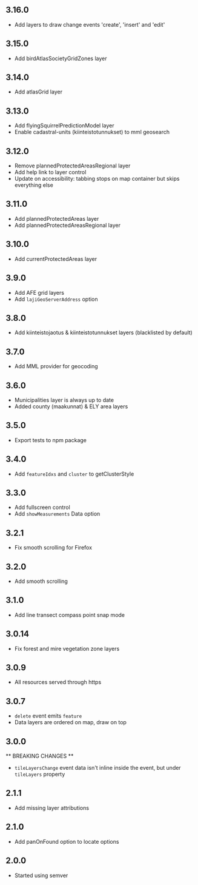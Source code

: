 ## 3.16.0
* Add layers to draw change events 'create', 'insert' and 'edit'

## 3.15.0
* Add birdAtlasSocietyGridZones layer

## 3.14.0
* Add atlasGrid layer

## 3.13.0
* Add flyingSquirrelPredictionModel layer
* Enable cadastral-units (kiinteistotunnukset) to mml geosearch

## 3.12.0
* Remove plannedProtectedAreasRegional layer
* Add help link to layer control
* Update on accessibility: tabbing stops on map container but skips everything else

## 3.11.0
* Add plannedProtectedAreas layer
* Add plannedProtectedAreasRegional layer

## 3.10.0
* Add currentProtectedAreas layer

## 3.9.0
* Add AFE grid layers
* Add `lajiGeoServerAddress` option

## 3.8.0
* Add kiinteistojaotus & kiinteistotunnukset layers (blacklisted by default)

## 3.7.0
* Add MML provider for geocoding

## 3.6.0
* Municipalities layer is always up to date
* Added county (maakunnat) & ELY area layers

## 3.5.0
* Export tests to npm package

## 3.4.0
* Add `featureIdxs` and `cluster` to getClusterStyle

## 3.3.0
* Add fullscreen control
* Add `showMeasurements` Data option

## 3.2.1
* Fix smooth scrolling for Firefox

## 3.2.0
* Add smooth scrolling

## 3.1.0
* Add line transect compass point snap mode

## 3.0.14
* Fix forest and mire vegetation zone layers

## 3.0.9
* All resources served through https

## 3.0.7
* `delete` event emits `feature`
* Data layers are ordered on map, draw on top

## 3.0.0
** BREAKING CHANGES **
* `tileLayersChange` event data isn't inline inside the event, but under `tileLayers` property

## 2.1.1
* Add missing layer attributions

## 2.1.0
* Add panOnFound option to locate options

## 2.0.0
* Started using semver
